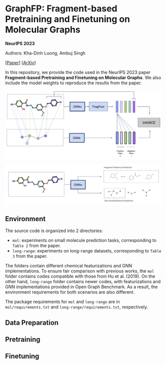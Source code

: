 # GraphFP: Fragment-based Pretraining and Finetuning on Molecular Graphs

**NeurIPS 2023**

Authors: Kha-Dinh Luong, Ambuj Singh

[[Paper](https://openreview.net/forum?id=77Nq1KjmLl)]
[[ArXiv](https://arxiv.org/abs/2310.03274)]

In this repository, we provide the code used in the NeurIPS 2023 paper **Fragment-based Pretraining and Finetuning on Molecular Graphs**. We also include the model weights to reproduce the results from the paper.

<p align="center">
  <img src="figs/contrastive_main.png"/> 
</p>

<p align="center">
  <img src="figs/predictive_main.png"/> 
</p>

## Environment

The source code is organized into 2 directories:
* `mol`: experiments on small molecule prediction tasks, corresponding to `Table 2` from the paper.
* `long-range`: experiments on long-range datasets, corresponding to `Table 3` from the paper.

The folders contain different chemical featurizations and GNN implementations. To ensure fair comparison with previous works, the `mol` folder contains codes compatible with those from Hu et al. (2019). On the other hand, `long-range` folder contains newer codes, with featurizations and GNN implementations provided in Open Graph Benchmark. As a result, the environment requirements for both scenarios are also different.

The package requirements for `mol` and `long-range` are in `mol/requirements.txt` and `long-range/requirements.txt`, respectively.

## Data Preparation

## Pretraining

## Finetuning


